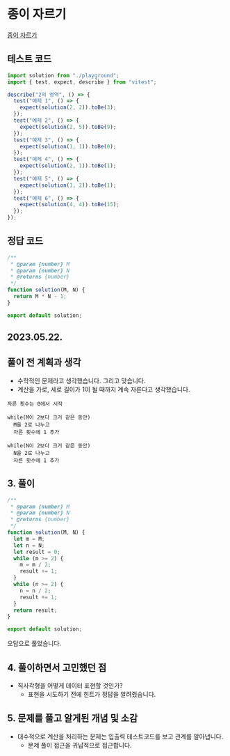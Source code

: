 # 종이 자르기

[종이 자르기](https://school.programmers.co.kr/learn/courses/30/lessons/120922)

## 테스트 코드

```js
import solution from "./playground";
import { test, expect, describe } from "vitest";

describe("2의 영역", () => {
  test("예제 1", () => {
    expect(solution(2, 2)).toBe(3);
  });
  test("예제 2", () => {
    expect(solution(2, 5)).toBe(9);
  });
  test("예제 3", () => {
    expect(solution(1, 1)).toBe(0);
  });
  test("예제 4", () => {
    expect(solution(2, 1)).toBe(1);
  });
  test("예제 5", () => {
    expect(solution(1, 2)).toBe(1);
  });
  test("예제 6", () => {
    expect(solution(4, 4)).toBe(15);
  });
});
```

## 정답 코드

```js
/**
 * @param {number} M
 * @param {number} N
 * @returns {number}
 */
function solution(M, N) {
  return M * N - 1;
}

export default solution;
```

## 2023.05.22.

## 풀이 전 계획과 생각

- 수학적인 문제라고 생각했습니다. 그리고 맞습니다.
- 계산을 가로, 세로 길이가 1이 될 때까지 계속 자른다고 생각했습니다.

```
자른 횟수는 0에서 시작

while(M이 2보다 크거 같은 동안)
  M을 2로 나누고
  자른 횟수에 1 추가

while(N이 2보다 크거 같은 동안)
  N을 2로 나누고
  자른 횟수에 1 추가
```

## 3. 풀이

```js
/**
 * @param {number} M
 * @param {number} N
 * @returns {number}
 */
function solution(M, N) {
  let m = M;
  let n = N;
  let result = 0;
  while (m >= 2) {
    m = m / 2;
    result += 1;
  }
  while (n >= 2) {
    n = n / 2;
    result += 1;
  }
  return result;
}

export default solution;
```

오답으로 풀었습니다.

## 4. 풀이하면서 고민했던 점

- 직사각형을 어떻게 데이터 표현할 것인가?
  - 표현을 시도하기 전에 힌트가 정답을 알려줬습니다.

## 5. 문제를 풀고 알게된 개념 및 소감

- 대수적으로 계산을 처리하는 문제는 입출력 테스트코드를 보고 관계를 알아냅니다.
  - 문제 풀이 접근을 귀납적으로 접근합니다.
